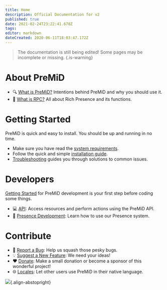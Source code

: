 ```yaml
---
title: Home
description: Official Documentation for v2
published: true
date: 2021-02-24T23:22:41.678Z
tags: 
editor: markdown
dateCreated: 2020-06-11T18:03:47.172Z
---
```


> The documentation is still being edited! Some pages may be incomplete or missing.
{.is-warning}

# About PreMiD
- :mag: [What is PreMiD?](/about) Intentions behind PreMiD and why you should use it.
- :link: [What is RPC?](https://discordapp.com/rich-presence) All about Rich Presence and its functions.

# Getting Started

PreMiD is quick and easy to install. You should be up and running in no time.

- Make sure you have read the [system requirements](/install/requirements).
- Follow the quick and simple [installation guide](/install).
- [Troubleshooting](/troubleshooting) guides you through solutions to common issues.

# Developers

[Getting Started](/dev) for PreMiD development is your first step before coding some things.

- :computer: [API](/dev/api): Access resources and perform actions using the PreMiD API.
- :wrench: [Presence Development](/dev/presence): Learn how to use our Presence system.

# Contribute
- :bug: [Report a Bug](https://github.com/PreMiD): Help us squash those pesky bugs.
- :bulb: [Suggest a New Feature](https://discord.premid.app/): We need your ideas!
- :heart: [Donate](https://www.patreon.com/Timeraa): Make a small donation or become a sponsor of this wonderful project!
- :globe_with_meridians: [Locales](https://translate.premid.app): Let other users use PreMiD in their native language.

![](https://beta.premid.app/img/logo.2b414dc2.gif){.align-abstopright}